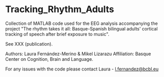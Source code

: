 # Tracking_Rhythm_Adults

Collection of MATLAB code used for the EEG analysis accompanying the project "The rhythm takes it all: Basque-Spanish bilingual adults' cortical tracking of speech after brief exposure to music". 

See XXX (publication). 

Authors: Laura Fernández-Merino & Mikel Lizarazu 
Affiliation: Basque Center on Cognition, Brain and Language. 

For any issues with the code please contact Laura - l.fernandez@bcbl.eu
